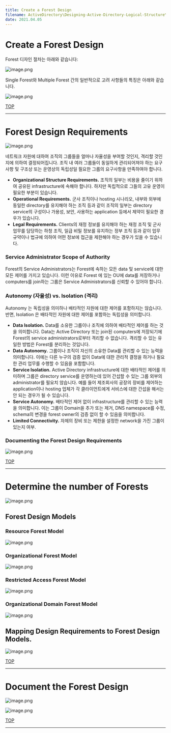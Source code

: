 ```yaml
---
title: Create a Forest Design
filename: ActiveDirectory\Designing-Active-Directory-Logical-Structure\Create-a-Forest-Design.md
date: 2021.04.05
---
```


# Create a Forest Design

Forest 디자인 절차는 아래와 같습니다:

![image.png](https://github.com/kj-park/Tech/blob/main/ActiveDirectory/.media/image-5c28d801-ec04-485d-bda5-45576fc37eae.png?raw=true)

Single Forest와 Multiple Forest 간의 일반적으로 고려 사항들의 특징은 아래와 같습니다.

![image.png](https://github.com/kj-park/Tech/blob/main/ActiveDirectory/.media/image-7ccc33f2-de43-4c19-8201-b23fd5d9cdae.png?raw=true)

[TOP](#Forest-디자인)

---

# Forest Design Requirements

![image.png](https://github.com/kj-park/Tech/blob/main/ActiveDirectory/.media/image-1707f09b-db53-42ad-8abf-c4ff3c0bef59.png?raw=true)

네트워크 자원에 대하여 조직의 그룹들을 얼마나 자율성을 부여할 것인지, 격리할 것인지에 의하여 결정되어집니다. 조직 내 여러 그룹들이 동일하게 관리되어져야 하는 요구사항 및 구조상 또는 운영상의 독립성일 필요한 그룹의 요구사항을 만족하여야 합니다.

- **Organizational Structure Requirements.**  조직의 일부는 비용을 줄이기 위하여 공유된 infrastructure에 속해야 합니다. 하지만 독립적으로 그들의 고유 운영이 필요한 부분이 있습니다.
- **Operational Requirements.**  군사 조직이나 hosting 시나리오, 내부와 외부에 동일한 directory를 유지해야 하는 조직 등과 같이 조직의 일부는 directory service의 구성이나 가용성, 보안, 사용하는 application 등에서 제약이 필요한 경우가 있습니다.
- **Legal Requirements.**  Clients의 재정 정보를 유지해야 하는 재정 조직 및 군사 업무를 담당하는 하청 조직, 일급 비밀 정보를 유지하는 정부 조직 등과 같이 업무 규약이나 법규에 의하여 어떤 정보에 접근을 제한해야 하는 경우가 있을 수 있습니다.

### Service Administrator Scope of Authority

Forest의 Service Administrators는 Forest에 속하는 모든 data 및 service에 대한 모든 제어를 가지고 있습니다. 이런 이유로 Forest 에 있는 OU에 data를 저장하거나 computers를 join하는 그룹은 Service Administrators를 신뢰할 수 있어야 합니다.

### Autonomy (자율성) vs. Isolation (격리)

Autonomy 는 독립성을 의미하나 배타적인 자원에 대한 제어를 포함하지는 않습니다. 반면, Isolation 은 배타적인 자원에 대한 제어를 포함하는 독립성을 의미합니다.

- **Data Isolation.**  Data를 소유한 그룹이나 조직에 의하여 배타적인 제어를 하는 것을 의미합니다. Data는 Active Directory 또는 join된 computers에 저장되기에 Forest의 service administrators로부터 격리할 수 없습니다. 격리할 수 있는 유일한 방법은 Forest를 분리하는 것입니다.
- **Data Autonomy.**  그룹이나 조직이 자신의 소유한 Data를 관리할 수 있는 능력을 의미합니다. 이에는 다른 누구의 검증 없이 Data에 대한 관리적 결정을 하거나 필요한 관리 업무를 수행할 수 있음을 포함합니다.
- **Service Isolation.**  Active Directory infrastructure에 대한 배타적인 제어를 의미하며 그룹은 directory service를 운영하는데 있어 간섭할 수 있는 그룹 외부의 administrator를 필요치 않습니다. 예를 들어 제조회사의 공장의 장비를 제어하는 application이나 hosting 업체가 각 클라이언트에게 서비스에 대한 간섭을 해서는 안 되는 경우가 될 수 있습니다. 
- **Service Autonomy.**  배타적인 제어 없이 infrastructure를 관리할 수 있는 능력을 의미합니다. 이는 그룹이 Domain을 추가 또는 제거, DNS namespace를 수정, schema의 변경을 forest owner의 검증 없이 할 수 있음을 의미합니다.
- **Limited Connectivity.**  자체의 장비 또는 제한을 설정한 network을 가진 그룹이 있는지 여부.

### Documenting the Forest Design Requirements

![image.png](https://github.com/kj-park/Tech/blob/main/ActiveDirectory/.media/image-4d51e671-c5e1-44ef-927e-757526c6959d.png?raw=true)

[TOP](#Forest-디자인)

---

# Determine the number of Forests

![image.png](https://github.com/kj-park/Tech/blob/main/ActiveDirectory/.media/image-c8224f3d-742d-43c4-86fb-a84c2808a7c9.png?raw=true)

## Forest Design Models

### Resource Forest Model

![image.png](https://github.com/kj-park/Tech/blob/main/ActiveDirectory/.media/image-f1a80a8d-0f71-4f19-915b-ffaa65bd6343.png?raw=true)

### Organizational Forest Model

![image.png](https://github.com/kj-park/Tech/blob/main/ActiveDirectory/.media/image-f00a7a1b-760c-49e0-9581-d752d6c78aff.png?raw=true)

### Restricted Access Forest Model

![image.png](https://github.com/kj-park/Tech/blob/main/ActiveDirectory/.media/image-2cdd6f83-52de-47fb-beb8-7626d3e51a82.png?raw=true)

### Organizational Domain Forest Model

![image.png](https://github.com/kj-park/Tech/blob/main/ActiveDirectory/.media/image-b121a411-9c08-4883-bc45-7a3a0043ace4.png?raw=true)

## Mapping Design Requirements to Forest Design Models.

![image.png](https://github.com/kj-park/Tech/blob/main/ActiveDirectory/.media/image-6f7c39cd-d895-40ea-985d-9d51d5b3930e.png?raw=true)

[TOP](#Forest-디자인)

---

# Document the Forest Design

![image.png](https://github.com/kj-park/Tech/blob/main/ActiveDirectory/.media/image-74b289f6-20e3-4a0b-87d3-e93c6194170e.png?raw=true)

![image.png](https://github.com/kj-park/Tech/blob/main/ActiveDirectory/.media/image-0616cf56-b956-49f4-a637-97d4de3e4779.png?raw=true)

[TOP](#Forest-디자인)

---
